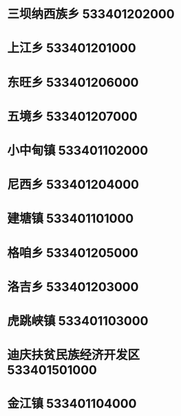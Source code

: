 # 三坝纳西族乡 533401202000
# 上江乡 533401201000
# 东旺乡 533401206000
# 五境乡 533401207000
# 小中甸镇 533401102000
# 尼西乡 533401204000
# 建塘镇 533401101000
# 格咱乡 533401205000
# 洛吉乡 533401203000
# 虎跳峡镇 533401103000
# 迪庆扶贫民族经济开发区 533401501000
# 金江镇 533401104000
